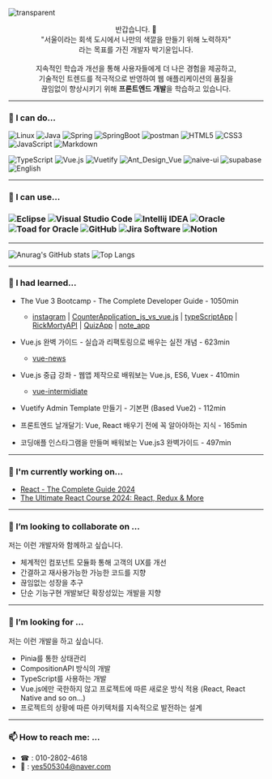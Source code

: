 ![transparent](https://capsule-render.vercel.app/api?type=transparent&fontColor=90616A&text=Kaleb%27s%20GitHub%20&height=150&fontSize=60&desc=Welcome!&descAlignY=75&descAlign=60)

<p align="center">
  반갑습니다. 👏 <br>
  "서울이라는 회색 도시에서 나만의 색깔을 만들기 위해 노력하자" <br>
  라는 목표를 가진 개발자 박기윤입니다. <br><br>
  지속적인 학습과 개선을 통해 사용자들에게 더 나은 경험을 제공하고, <br>기술적인 트렌드를 적극적으로 반영하여 웹 애플리케이션의 품질을 <br> 끊임없이 향상시키기 위해 <strong>프론트엔드 개발</strong>을 학습하고 있습니다.
</p>

---

### 🙆 I can do...
![Linux](https://img.shields.io/badge/linux-FCC624?&style=flex&logo=linux&logoColor=white) ![Java](https://img.shields.io/badge/Java-FF5733) ![Spring](https://img.shields.io/badge/Spring-6DB33F?&style=flex&logo=spring&logoColor=white) ![SpringBoot](https://img.shields.io/badge/Springboot-6DB33F?&style=flex&logo=springboot&logoColor=white) ![postman](https://img.shields.io/badge/postman-FF6C37?&style=flex&logo=postman&logoColor=white) ![HTML5](https://img.shields.io/badge/HTML5-E34F26?&style=flex&logo=html5&logoColor=white) ![CSS3](https://img.shields.io/badge/CSS3-1572B6?&style=flex&logo=css3&logoColor=white) ![JavaScript](https://img.shields.io/badge/JavaScript-F7DF1E?&style=flex&logo=javascript&logoColor=white") ![Markdown](https://img.shields.io/badge/markdown-000000?&style=flex&logo=markdown&logoColor=white)

![TypeScript](https://img.shields.io/badge/TypeScript-3178C6?&style=flex&logo=typescript&logoColor=white) ![Vue.js](https://img.shields.io/badge/Vue.js-4FC08D?&style=flex&logo=vue.js&logoColor=white) ![Vuetify](https://img.shields.io/badge/Vuetify-1867C0?&style=flex&logo=vuetify&logoColor=white) ![Ant_Design_Vue](https://img.shields.io/badge/Ant_Design_Due-%230170FE) ![naive-ui](https://img.shields.io/badge/naiveui-%235FBC21) ![supabase](https://img.shields.io/badge/supabase-3FCF8E?&style=flex&logo=supabase&logoColor=white") ![English](https://img.shields.io/badge/English-blue?&style=flex)

---
### 🤹 I can use...
### ![Eclipse](https://img.shields.io/badge/eclipse-2C2255?&style=flex&logo=eclipse&logoColor=white) ![Visual Studio Code](https://img.shields.io/badge/Visual%20Studio%20Code-007ACC?&style=flex&logo=visualstudiocode&logoColor=white) ![Intellij IDEA](https://img.shields.io/badge/intellijIDEA-000000?&style=flex&logo=intellijidea&logoColor=white) ![Oracle](https://img.shields.io/badge/oracle-F80000?&style=flex&logo=oracle&logoColor=white) ![Toad for Oracle](https://img.shields.io/badge/Toad%20for%20Oracle-82B816) ![GitHub](https://img.shields.io/badge/gitHub-181717?&style=flex&logo=github&logoColor=white) ![Jira Software](https://img.shields.io/badge/JiraSoftware-0052CC?&style=flex&logo=jirasoftware&logoColor=white) ![Notion](https://img.shields.io/badge/notion-000000?&style=flex&logo=notion&logoColor=white)

---
![Anurag's GitHub stats](https://github-readme-stats.vercel.app/api?username=kaleb96&show_icons=true&theme=tokyonight)  ![Top Langs](https://github-readme-stats.vercel.app/api/top-langs/?username=kaleb96&layout=compact&theme=tokyonight)

---
### 🌱 I had learned... 

- The Vue 3 Bootcamp - The Complete Developer Guide - 1050min
  - [instagram](https://github.com/kaleb96/CounterApplication_js_vs_vue.js) | [CounterApplication_js_vs_vue.js](https://github.com/kaleb96/CounterApplication_js_vs_vue.js) | [typeScriptApp](https://github.com/kaleb96/typeScriptApp) | [RickMortyAPI](https://github.com/kaleb96/RickMortyAPI) | [QuizApp](https://github.com/kaleb96/QuizApp) | [note_app](https://github.com/kaleb96/note_app)

- Vue.js 완벽 가이드 - 실습과 리팩토링으로 배우는 실전 개념 - 623min
  - [vue-news](https://github.com/kaleb96/Vue-news)
 
- Vue.js 중급 강좌 - 웹앱 제작으로 배워보는 Vue.js, ES6, Vuex - 410min
  - [vue-intermidiate](https://github.com/kaleb96/Vue-Intermediate)
- Vuetify Admin Template 만들기 - 기본편 (Based Vue2) - 112min
- 프론트엔드 날개달기: Vue, React 배우기 전에 꼭 알아야하는 지식 - 165min
- 코딩애플 인스타그램을 만들며 배워보는 Vue.js3 완벽가이드 - 497min
  
---
### 🚧 I'm currently working on...
 - [React - The Complete Guide 2024](https://www.udemy.com/course/react-the-complete-guide-incl-redux)
 - [The Ultimate React Course 2024: React, Redux & More](https://www.udemy.com/course/the-ultimate-react-course)
---
### 👯 I’m looking to collaborate on ...
저는 이런 개발자와 함께하고 싶습니다.
- 체계적인 컴포넌트 모듈화 통해 고객의 UX를 개선
- 간결하고 재사용가능한 가능한 코드를 지향
- 끊임없는 성장을 추구
- 단순 기능구현 개발보단 확장성있는 개발을 지향
---
### 🤔 I’m looking for ...
저는 이런 개발을 하고 싶습니다.
- Pinia를 통한 상태관리
- CompositionAPI 방식의 개발
- TypeScript를 사용하는 개발
- Vue.js에만 국한하지 않고 프로젝트에 따른 새로운 방식 적용 (React, React Native and so on...)
- 프로젝트의 상황에 따른 아키텍처를 지속적으로 발전하는 설계
  
---
###  📫 How to reach me: ...
- ☎ : 010-2802-4618
- 📧 : yes505304@naver.com

<!--
**kaleb96/kaleb96** is a ✨ _special_ ✨ repository because its `README.md` (this file) appears on your GitHub profile.

Here are some ideas to get you started:


-  I’m currently learning ...
- 
- 
- 💬 Ask me about ...

- 😄 Pronouns: ...
- ⚡ Fun fact: ...
-->
